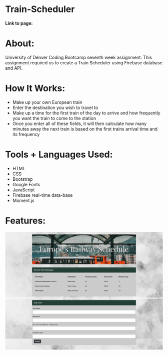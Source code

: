 # Train-Scheduler

**Link to page:**

# About:
University of Denver Coding Bootcamp seventh week assignment: This assignment required us to create a Train Scheduler using Firebase database and API.

# How It Works:
- Make up your own European train
- Enter the destination you wish to travel to
- Make up a time for the first train of the day to arrive and how frequently you want the train to come to the station
- Once you enter all of these fields, it will then calculate how many minutes away the next train is based on the first trains arrival time and its frequency

# Tools + Languages Used:
* HTML
* CSS
* Bootstrap
* Google Fonts
* JavaScript
* Firebase real-time data-base
* Moment.js

# Features:
![Image](trainpage.png)
![Image](trainpage2.png)